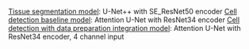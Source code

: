 [Tissue segmentation model](https://drive.google.com/drive/folders/1N4dMbkNkbmT6gCFQOlgyMPP1awUWvzxD?usp=sharing): U-Net++ with SE_ResNet50 encoder
[Cell detection baseline model](https://drive.google.com/file/d/1KgVAe48TANG1iksj79P22WhubE5JjTmc/view?usp=sharing): Attention U-Net with ResNet34 encoder
[Cell detection with data preparation integration model](https://drive.google.com/drive/folders/1QZCg0h3hG0n_b72oTFa3tQXHZXLAN76W?usp=sharing): Attention U-Net with ResNet34 encoder, 4 channel input
